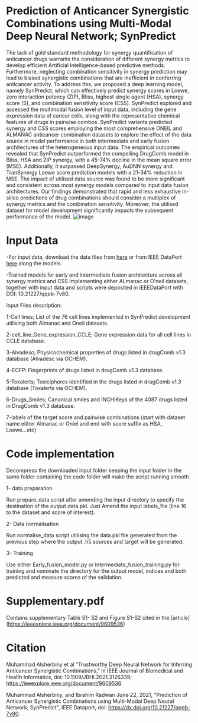 # Prediction of Anticancer Synergistic Combinations using Multi-Modal Deep Neural Network; SynPredict
The lack of gold standard methodology for synergy quantification of anticancer drugs warrants the consideration of different synergy metrics to develop efficient Artificial Intelligence-based predictive methods. Furthermore, neglecting combination sensitivity in synergy prediction may lead to biased synergistic combinations that are inefficient in conferring anticancer activity. To address this, we proposed a deep learning model, namely SynPredict, which can effectively predict synergy scores in Loewe, zero interaction potency (ZIP), Bliss, highest single agent (HSA), synergy score (S), and combination sensitivity score (CSS). SynPredict explored and assessed the multimodal fusion level of input data, including the gene expression data of cancer cells, along with the representative chemical features of drugs in pairwise combos. SynPredict variants predicted synergy and CSS scores employing the most comprehensive ONEIL and ALMANAC anticancer combination datasets to explore the effect of the data source in model performance in both intermediate and early fusion architectures of the heterogeneous input data. The empirical outcomes revealed that SynPredict outperformed the compelling DrugComb model in Bliss, HSA and ZIP synergy, with a 45-74\% decline in the mean square error (MSE). Additionally, it surpassed DeepSynergy, AuDNN synergy and TranSynergy Loewe score prediction models with a 21-34\% reduction in MSE. The impact of utilised data source was found to be more significant and consistent across most synergy models compared to input data fusion architectures. Our findings demonstrated that rapid and less exhaustive in-silico predictions of drug combinations should consider a multiplex of synergy metrics and the combination sensitivity. Moreover, the utilised dataset for model development significantly impacts the subsequent performance of the model.
![image](https://user-images.githubusercontent.com/44856735/121974810-91996c80-cdc3-11eb-92d6-09401d2a46f3.png)

# Input Data
-For input data, download the data files from [here](https://drive.google.com/drive/folders/1TmC5PjSCa0-oj551w758kZF2WluP6LK1?usp=sharing) or from IEEE DataPort [here](https://ieee-dataport.org/documents/prediction-anticancer-synergistic-combinations-using-multi-modal-deep-neural-network ) along the models.

-Trained models for early and intermediate fusion architecture across all synergy metrics and CSS implementing either ALmanac or O'neil datasets, together with input data and scripts were deposited in IEEEDataPort with DOI: 10.21227/qqeb-7v80.

Input Files description:

1-Cell lines; List of the 76 cell lines implemented in SynPredict development utilising both Almanac and Oneil datasets.

2-cell_line_Gene_expression_CCLE; Gene expression data for all cell lines in CCLE database.

3-Alvadesc; Physicochemical properties of drugs listed in drugComb v1.3 database (Alvadesc via OCHEM).

4-ECFP: Fingerprints of drugs listed in drugComb v1.3 database.

5-Toxalerts; Toxiciphores identified in the drugs listed in drugComb v1.3 database (Toxalerts via OCHEM).

6-Drugs_Smiles; Canonical smiles and INCHIKeys of the 4087 drugs listed in DrugComb v1.3 database.

7-labels of the target score and pairwise combinations (start with dataset name either Almanac or Oniel and end with score suffix as HSA, Loewe...etc)

# Code implementation

Decompress the downloaded input folder keeping the input folder in the same folder containing the code folder will make the script running smooth.

1- data preparation

Run prepare_data script after amending the input directory to specify the destination of the output data.pkl. Just Amend the input labels_file (line 16 to the dataset and score of interest).

2- Data normalisation

Run normalise_data script utilising the data.pkl file generated from the previous step where the output .h5 sources and target will be generated.


3- Training

Use either Early_fusion_model.py or Intermediate_fusion_training.py for training and nominate the directory for the output model, indices and both predicted and measure scores of the validation.

# Supplementary.pdf

Contains supplementary Table S1- S2 and Figure S1-S2 cited in the [article] (https://ieeexplore.ieee.org/document/9609536)

# Citation 

Muhammad Alsherbiny et al "Trustworthy Deep Neural Network for Inferring Anticancer Synergistic Combinations," in IEEE Journal of Biomedical and Health Informatics, doi: 10.1109/JBHI.2021.3126339; https://ieeexplore.ieee.org/document/9609536

Muhammad Alsherbiny, and Ibrahim Radwan June 22, 2021, "Prediction of Anticancer Synergistic Combinations using Multi-Modal Deep Neural Network; SynPredict", IEEE Dataport, doi: https://dx.doi.org/10.21227/qqeb-7v80.




